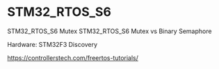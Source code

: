 # STM32_RTOS_S6
STM32_RTOS_S6 Mutex
STM32_RTOS_S6 Mutex vs Binary Semaphore

Hardware: STM32F3 Discovery

https://controllerstech.com/freertos-tutorials/

